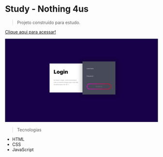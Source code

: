 # Study - Nothing 4us

> Projeto construído para estudo.

[Clique aqui para acessar!](https://p4llom4.github.io/Snake-Highlight/)

![preview](./.github/preview.png)

> Tecnologias

- HTML
- CSS
- JavaScript
